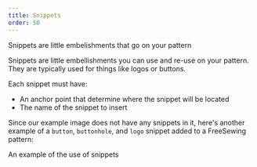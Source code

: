 ```yaml
---
title: Snippets
order: 50
---
```


<Example part="docs_overview" options_focus="Snippets">
Snippets are little embelishments that go on your pattern
</Example>

Snippets are little embellishments you can use and re-use on your pattern.
They are typically used for things like logos or buttons.

Each snippet must have:

-   An anchor point that determine where the snippet will be located
-   The name of the snippet to insert

Since our example image does not have any snippets in it, here's another example
of a `button`, `buttonhole`, and `logo` snippet added to a FreeSewing pattern:

<Example part="snippet">
An example of the use of snippets
</Example>
